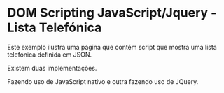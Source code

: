 # DOM Scripting JavaScript/Jquery - Lista Telefónica

Este exemplo ilustra uma página que contém script que mostra uma lista telefónica definida em JSON.

Existem duas implementações.

Fazendo uso de JavaScript nativo e outra fazendo uso de JQuery.

